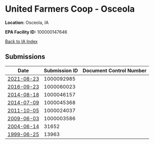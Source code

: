 # United Farmers Coop - Osceola 

**Location:** Osceola, IA

**EPA Facility ID:** 100000147646

[Back to IA Index](../../index.md)

## Submissions

| Date | Submission ID | Document Control Number |
|------|--------------|-------------------------|
| [2021-08-23](submissions/1000092985.md) | 1000092985 |  |
| [2016-09-23](submissions/1000060023.md) | 1000060023 |  |
| [2014-08-18](submissions/1000046157.md) | 1000046157 |  |
| [2014-07-09](submissions/1000045368.md) | 1000045368 |  |
| [2011-10-05](submissions/1000024037.md) | 1000024037 |  |
| [2009-06-03](submissions/1000003586.md) | 1000003586 |  |
| [2004-06-14](submissions/31652.md) | 31652 |  |
| [1999-06-25](submissions/13963.md) | 13963 |  |
